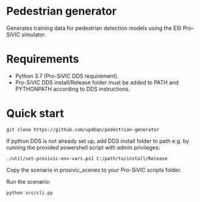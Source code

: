 # Pedestrian generator
Generates training data for pedestrian detection models using the ESI Pro-SiVIC simulator.

# Requirements

* Python 3.7 (Pro-SiVIC DDS requirement).
* Pro-SiVIC DDS install/Release folder must be added to PATH and PYTHONPATH according to DDS instructions.

# Quick start

```
git clone https://github.com/updbqn/pedestrian-generator
```

If python DDS is not already set up, add DDS install folder to path e.g. by running the provided powershell script with admin privileges: 

```
./util/set-prosivic-env-vars.ps1 C:/path/to/install/Release
```

Copy the scenario in prosivic_scenes to your Pro-SiVIC scripts folder.

Run the scenario:

```
python src/cli.py
```
